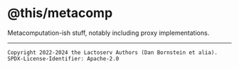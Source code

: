 @this/metacomp
==============

Metacomputation-ish stuff, notably including proxy implementations.

- - - - - - - - - -
```
Copyright 2022-2024 the Lactoserv Authors (Dan Bornstein et alia).
SPDX-License-Identifier: Apache-2.0
```

